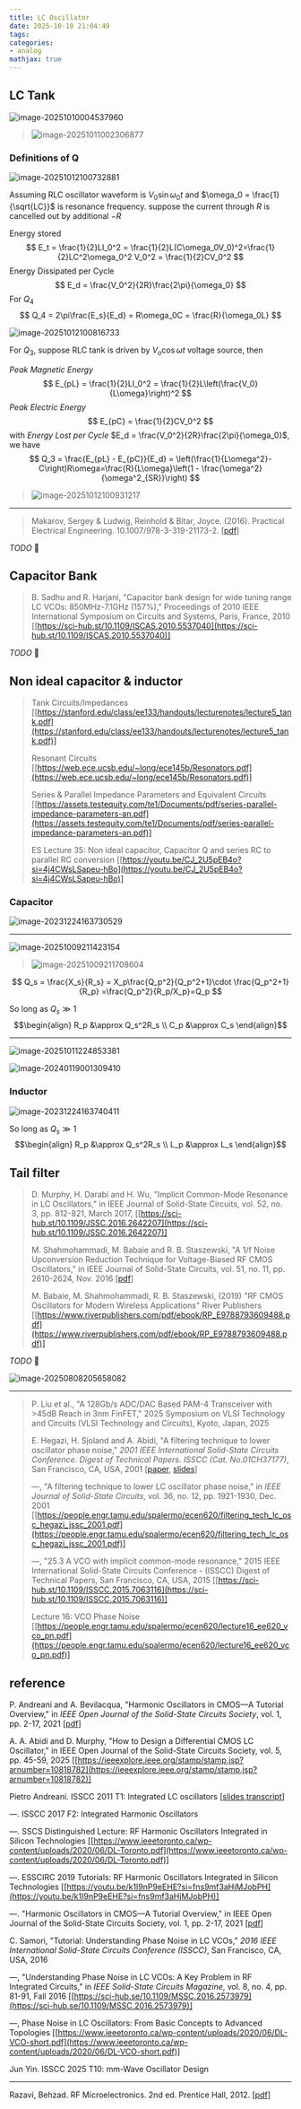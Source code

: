 ```yaml
---
title: LC Oscillator
date: 2025-10-10 21:04:49
tags:
categories:
- analog
mathjax: true
---
```


## LC Tank

![image-20251010004537960](lc-osc/image-20251010004537960.png)





> ![image-20251011002306877](lc-osc/image-20251011002306877.png)



### Definitions of Q

![image-20251012100732881](lc-osc/image-20251012100732881.png)

Assuming RLC oscillator waveform is $V_0\sin\omega_0 t$ and $\omega_0 = \frac{1}{\sqrt{LC}}$ is resonance frequency. suppose the current through $R$ is cancelled out by additional $-R$

Energy stored
$$
E_t = \frac{1}{2}LI_0^2 = \frac{1}{2}L(C\omega_0V_0)^2=\frac{1}{2}LC^2\omega_0^2 V_0^2 = \frac{1}{2}CV_0^2
$$
Energy Dissipated per Cycle
$$
E_d = \frac{V_0^2}{2R}\frac{2\pi}{\omega_0}
$$
For $Q_4$
$$
Q_4  = 2\pi\frac{E_s}{E_d} = R\omega_0C = \frac{R}{\omega_0L}
$$

![image-20251012100816733](lc-osc/image-20251012100816733.png)

For $Q_3$, suppose RLC tank is driven by $V_o\cos \omega t$ voltage source, then

*Peak Magnetic Energy*
$$
E_{pL} = \frac{1}{2}LI_0^2 = \frac{1}{2}L\left(\frac{V_0}{L\omega}\right)^2
$$
*Peak Electric Energy*
$$
E_{pC} = \frac{1}{2}CV_0^2
$$
with *Energy Lost per Cycle* $E_d = \frac{V_0^2}{2R}\frac{2\pi}{\omega_0}$, we have
$$
Q_3 = \frac{E_{pL} - E_{pC}}{E_d} = \left(\frac{1}{L\omega^2}-C\right)R\omega=\frac{R}{L\omega}\left(1 - \frac{\omega^2}{\omega^2_{SR}}\right)
$$

> ![image-20251012100931217](lc-osc/image-20251012100931217.png)

---

> Makarov, Sergey & Ludwig, Reinhold & Bitar, Joyce. (2016). Practical Electrical Engineering. 10.1007/978-3-319-21173-2.  [[pdf](https://weblibrary.mila.edu.my/upload/ebook/engineering/2016_Book_PracticalElectricalEngineering.pdf)]

*TODO* &#128197;



## Capacitor Bank

> B. Sadhu and R. Harjani, "Capacitor bank design for wide tuning range LC VCOs: 850MHz-7.1GHz (157%)," Proceedings of 2010 IEEE International Symposium on Circuits and Systems, Paris, France, 2010 [[https://sci-hub.st/10.1109/ISCAS.2010.5537040](https://sci-hub.st/10.1109/ISCAS.2010.5537040)]

*TODO* &#128197;





## Non ideal capacitor & inductor

> Tank Circuits/Impedances [[https://stanford.edu/class/ee133/handouts/lecturenotes/lecture5_tank.pdf](https://stanford.edu/class/ee133/handouts/lecturenotes/lecture5_tank.pdf)]
>
> Resonant Circuits  [[https://web.ece.ucsb.edu/~long/ece145b/Resonators.pdf](https://web.ece.ucsb.edu/~long/ece145b/Resonators.pdf)]
>
> Series & Parallel Impedance Parameters and Equivalent Circuits [[https://assets.testequity.com/te1/Documents/pdf/series-parallel-impedance-parameters-an.pdf](https://assets.testequity.com/te1/Documents/pdf/series-parallel-impedance-parameters-an.pdf)]
>
> ES Lecture 35: Non ideal capacitor, Capacitor Q and series RC to parallel RC conversion [[https://youtu.be/CJ_2U5pEB4o?si=4j4CWsLSapeu-hBo](https://youtu.be/CJ_2U5pEB4o?si=4j4CWsLSapeu-hBo)]



### Capacitor

![image-20231224163730529](lc-osc/image-20231224163730529.png)

---

![image-20251009211423154](lc-osc/image-20251009211423154.png)

> ![image-20251009211708604](lc-osc/image-20251009211708604.png)

$$
Q_s = \frac{X_s}{R_s} = X_p\frac{Q_p^2}{Q_p^2+1}\cdot \frac{Q_p^2+1}{R_p} =\frac{Q_p^2}{R_p/X_p}=Q_p
$$


So long as $Q_s\gg 1$
$$\begin{align}
R_p &\approx Q_s^2R_s \\
C_p &\approx C_s
\end{align}$$


---



![image-20251011224853381](lc-osc/image-20251011224853381.png)

![image-20240119001309410](lc-osc/image-20240119001309410.png)






### Inductor

![image-20231224163740411](lc-osc/image-20231224163740411.png)

So long as $Q_s\gg 1$
$$\begin{align}
R_p &\approx Q_s^2R_s \\
L_p &\approx L_s
\end{align}$$





## Tail filter

> D. Murphy, H. Darabi and H. Wu, "Implicit Common-Mode Resonance in LC Oscillators," in IEEE Journal of Solid-State Circuits, vol. 52, no. 3, pp. 812-821, March 2017, [[https://sci-hub.st/10.1109/JSSC.2016.2642207](https://sci-hub.st/10.1109/JSSC.2016.2642207)]
>
> M. Shahmohammadi, M. Babaie and R. B. Staszewski, "A 1/f Noise Upconversion Reduction Technique for Voltage-Biased RF CMOS Oscillators," in IEEE Journal of Solid-State Circuits, vol. 51, no. 11, pp. 2610-2624, Nov. 2016 [[pdf](https://pure.tudelft.nl/ws/portalfiles/portal/30880387/07571191.pdf)]
>
> M. Babaie, M. Shahmohammadi, R. B. Staszewski, (2019) "RF CMOS Oscillators for Modern Wireless Applications" River Publishers [[https://www.riverpublishers.com/pdf/ebook/RP_E9788793609488.pdf](https://www.riverpublishers.com/pdf/ebook/RP_E9788793609488.pdf)]

*TODO* &#128197;

![image-20250808205658082](lc-osc/image-20250808205658082.png)



---

> P. Liu et al., "A 128Gb/s ADC/DAC Based PAM-4 Transceiver with >45dB Reach in 3nm FinFET," 2025 Symposium on VLSI Technology and Circuits (VLSI Technology and Circuits), Kyoto, Japan, 2025
>
> E. Hegazi, H. Sjoland and A. Abidi, "A filtering technique to lower oscillator phase noise," *2001 IEEE International Solid-State Circuits Conference. Digest of Technical Papers. ISSCC (Cat. No.01CH37177)*, San Francisco, CA, USA, 2001 [[paper](https://engineering.purdue.edu/oxidemems/conferences/isscc2001/DATA/D23_4.pdf), [slides](https://engineering.purdue.edu/oxidemems/conferences/isscc2001/DATA/SS23_4.pdf)]
>
> —, "A filtering technique to lower LC oscillator phase noise," in *IEEE Journal of Solid-State Circuits*, vol. 36, no. 12, pp. 1921-1930, Dec. 2001 [[https://people.engr.tamu.edu/spalermo/ecen620/filtering_tech_lc_osc_hegazi_jssc_2001.pdf](https://people.engr.tamu.edu/spalermo/ecen620/filtering_tech_lc_osc_hegazi_jssc_2001.pdf)]
>
> —, "25.3 A VCO with implicit common-mode resonance," 2015 IEEE International Solid-State Circuits Conference - (ISSCC) Digest of Technical Papers, San Francisco, CA, USA, 2015 [[https://sci-hub.st/10.1109/ISSCC.2015.7063116](https://sci-hub.st/10.1109/ISSCC.2015.7063116)]
>
> Lecture 16: VCO Phase Noise [[https://people.engr.tamu.edu/spalermo/ecen620/lecture16_ee620_vco_pn.pdf](https://people.engr.tamu.edu/spalermo/ecen620/lecture16_ee620_vco_pn.pdf)]



## reference

P. Andreani and A. Bevilacqua, "Harmonic Oscillators in CMOS—A Tutorial Overview," in *IEEE Open Journal of the Solid-State Circuits Society*, vol. 1, pp. 2-17, 2021 [[pdf](https://ieeexplore.ieee.org/stamp/stamp.jsp?tp=&arnumber=9530265)]

A. A. Abidi and D. Murphy, "How to Design a Differential CMOS LC Oscillator," in IEEE Open Journal of the Solid-State Circuits Society, vol. 5, pp. 45-59, 2025 [[https://ieeexplore.ieee.org/stamp/stamp.jsp?arnumber=10818782](https://ieeexplore.ieee.org/stamp/stamp.jsp?arnumber=10818782)]

Pietro Andreani. ISSCC 2011 T1: Integrated LC oscillators [[slides](https://www.nishanchettri.com/isscc-slides/2011%20ISSCC/TUTORIALS/ISSCC2011Visuals-T1.pdf),[transcript](https://www.nishanchettri.com/isscc-slides/2011%20ISSCC/TUTORIALS/Transcription_T1.pdf)]

—. ISSCC 2017 F2: Integrated Harmonic Oscillators

—. SSCS Distinguished Lecture: RF Harmonic Oscillators Integrated in Silicon Technologies [[https://www.ieeetoronto.ca/wp-content/uploads/2020/06/DL-Toronto.pdf](https://www.ieeetoronto.ca/wp-content/uploads/2020/06/DL-Toronto.pdf)]

—. ESSCIRC 2019 Tutorials: RF Harmonic Oscillators Integrated in Silicon Technologies [[https://youtu.be/k1I9nP9eEHE?si=fns9mf3aHjMJobPH](https://youtu.be/k1I9nP9eEHE?si=fns9mf3aHjMJobPH)]

—. "Harmonic Oscillators in CMOS—A Tutorial Overview," in IEEE Open Journal of the Solid-State Circuits Society, vol. 1, pp. 2-17, 2021 [[pdf](https://ieeexplore.ieee.org/stamp/stamp.jsp?tp=&arnumber=9530265)]

C. Samori, "Tutorial: Understanding Phase Noise in LC VCOs," *2016 IEEE International Solid-State Circuits Conference (ISSCC)*, San Francisco, CA, USA, 2016

—, "Understanding Phase Noise in LC VCOs: A Key Problem in RF Integrated Circuits," in *IEEE Solid-State Circuits Magazine*, vol. 8, no. 4, pp. 81-91, Fall 2016 [[https://sci-hub.se/10.1109/MSSC.2016.2573979](https://sci-hub.se/10.1109/MSSC.2016.2573979)]

—, Phase Noise in LC Oscillators: From Basic Concepts to Advanced Topologies [[https://www.ieeetoronto.ca/wp-content/uploads/2020/06/DL-VCO-short.pdf](https://www.ieeetoronto.ca/wp-content/uploads/2020/06/DL-VCO-short.pdf)]

Jun Yin. ISSCC 2025  T10:  mm-Wave Oscillator Design

---

Razavi, Behzad. RF Microelectronics. 2nd ed. Prentice Hall, 2012. [[pdf](https://picture.iczhiku.com/resource/eetop/WYKgsQqKzSDpFmbM.pdf)]
